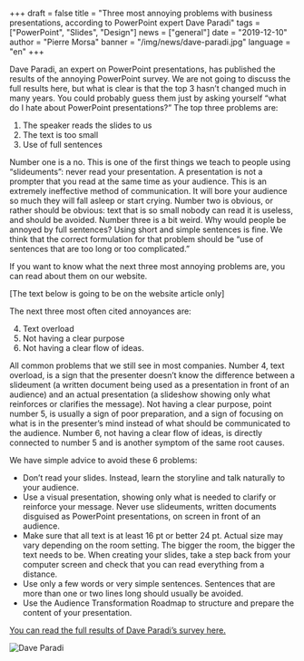 +++
draft = false
title = "Three most annoying problems with business presentations, according to PowerPoint expert Dave Paradi"
tags = ["PowerPoint", "Slides", "Design"]
news = ["general"]
date = "2019-12-10"
author = "Pierre Morsa"
banner = "/img/news/dave-paradi.jpg"
language = "en"
+++

Dave Paradi, an expert on PowerPoint presentations, has published the results of the annoying PowerPoint survey. We are not going to discuss the full results here, but what is clear is that the top 3 hasn’t changed much in many years. You could probably guess them just by asking yourself “what do I hate about PowerPoint presentations?” The top three problems are:

1. The speaker reads the slides to us
2. The text is too small
3. Use of full sentences

Number one is a no. This is one of the first things we teach to people using “slideuments”: never read your presentation. A presentation is not a prompter that you read at the same time as your audience. This is an extremely ineffective method of communication. It will bore your audience so much they will fall asleep or start crying. Number two is obvious, or rather should be obvious: text that is so small nobody can read it is useless, and should be avoided. Number three is a bit weird. Why would people be annoyed by full sentences? Using short and simple sentences is fine. We think that the correct formulation for that problem should be “use of sentences that are too long or too complicated.”

If you want to know what the next three most annoying problems are, you can read about them on our website.

[The text below is going to be on the website article only]

The next three most often cited annoyances are:


4. Text overload
5. Not having a clear purpose
6. Not having a clear flow of ideas.

All common problems that we still see in most companies. Number 4, text overload, is a sign that the presenter doesn’t know the difference between a slideument (a written document being used as a presentation in front of an audience) and an actual presentation (a slideshow showing only what reinforces or clarifies the message). Not having a clear purpose, point number 5, is usually a sign of poor preparation, and a sign of focusing on what is in the presenter’s mind instead of what should be communicated to the audience. Number 6, not having a clear flow of ideas, is directly connected to number 5 and is another symptom of the same root causes.

We have simple advice to avoid these 6 problems:

- Don’t read your slides. Instead, learn the storyline and talk naturally to your audience.
- Use a visual presentation, showing only what is needed to clarify or reinforce your message. Never use slideuments, written documents disguised as PowerPoint presentations, on screen in front of an audience.
- Make sure that all text is at least 16 pt or better 24 pt. Actual size may vary depending on the room setting. The bigger the room, the bigger the text needs to be. When creating your slides, take a step back from your computer screen and check that you can read everything from a distance.
- Use only a few words or very simple sentences. Sentences that are more than one or two lines long should usually be avoided.
- Use the Audience Transformation Roadmap to structure and prepare the content of your presentation.

[You can read the full results of Dave Paradi’s survey here.](https://www.thinkoutsidetheslide.com/free-resources/latest-annoying-powerpoint-survey-results/?utm_source=blog&utm_medium=geetesh&utm_campaign=indezine)

![Dave Paradi](/img/news/dave-paradi.jpg)